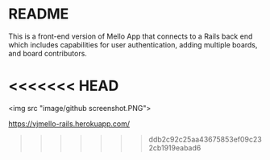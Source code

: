 # README

This is a front-end version of Mello App that connects to a Rails back end which includes capabilities for user authentication, adding multiple boards, and board contributors.



<<<<<<< HEAD
=======
<img src "image/github screenshot.PNG">

https://vjmello-rails.herokuapp.com/

>>>>>>> ddb2c92c25aa43675853ef09c232cb1919eabad6



